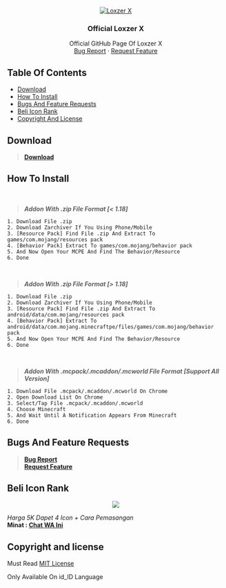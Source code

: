 <p align="center">
  <a href="http://www.youtube.com/c/LoxzerX">
    <img src="https://encrypted-tbn0.gstatic.com/images?q=tbn:ANd9GcRl7M1_b8XV_s6S4ejHA5RTnRI12Ul2qs05cuj4GFRFtcTs_fp4blsscKGT&s=10" alt="Loxzer X" class="GeneratedImage">
  </a>

  <h3 align="center">Official Loxzer X</h3>

  <p align="center">
    Official GitHub Page Of Loxzer X
    <br>
    <a href="https://github.com/LoxzerX/Addon-Template/issues">Bug Report</a>
    ·
    <a href="https://github.com/LoxzerX/Addon-Template/pulls">Request Feature</a>
  </p>
</p>


## Table Of Contents

- [Download](#download)
- [How To Install](#how-to-install)
- [Bugs And Feature Requests](#bugs-and-feature-requests)
- [Beli Icon Rank](#beli-icon-rank)
- [Copyright And License](#copyright-and-license)




## Download

> **[Download]()**


## How To Install
<br />

> ***Addon With .zip File Format [< 1.18]***
```text
1. Download File .zip
2. Download Zarchiver If You Using Phone/Mobile
3. [Resource Pack] Find File .zip And Extract To games/com.mojang/resources pack
4. [Behavior Pack] Extract To games/com.mojang/behavior pack
5. And Now Open Your MCPE And Find The Behavior/Resource
6. Done
```

<br/>

> ***Addon With .zip File Format [> 1.18]***
```text
1. Download File .zip
2. Download Zarchiver If You Using Phone/Mobile
3. [Resource Pack] Find File .zip And Extract To android/data/com.mojang/resources pack
4. [Behavior Pack] Extract To android/data/com.mojang.minecraftpe/files/games/com.mojang/behavior pack
5. And Now Open Your MCPE And Find The Behavior/Resource
6. Done
```

<br />

> ***Addon With .mcpack/.mcaddon/.mcworld File Format [Support All Version]***
```text
1. Download File .mcpack/.mcaddon/.mcworld On Chrome
2. Open Download List On Chrome
3. Select/Tap File .mcpack/.mcaddon/.mcworld
4. Choose Minecraft
5. And Wait Until A Notification Appears From Minecraft
6. Done
```

## Bugs And Feature Requests

> **[Bug Report](https://github.com/LoxzerX/Addon-Template/issues)** <br />
> **[Request Feature](https://github.com/LoxzerX/Addon-Template/pulls)**

## Beli Icon Rank
<p align="center">
  <a href="https://wa.me/6281217435667?text=%23beli-icon-rank">
      <img src="https://images.app.goo.gl/HSn9HHwNxTd62Tzr9">
    </a>
  </p>

_Harga 5K Dapet 4 Icon + Cara Pemasangan_<br />
**Minat : [Chat WA Ini](https://wa.me/6281217435667?text=%23beli-icon-rank)**

## Copyright and license

Must Read [MIT License](https://github.com/LoxzerX/Addon-Template/blob/data/LICENSE.md)
<p>Only Available On id_ID Language</p>

